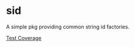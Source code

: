 sid
===

A simple pkg providing common string id factories.

[Test Coverage](http://0xor1.github.io/sid/)

